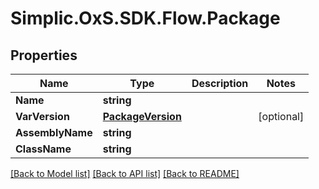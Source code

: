 # Simplic.OxS.SDK.Flow.Package

## Properties

Name | Type | Description | Notes
------------ | ------------- | ------------- | -------------
**Name** | **string** |  | 
**VarVersion** | [**PackageVersion**](PackageVersion.md) |  | [optional] 
**AssemblyName** | **string** |  | 
**ClassName** | **string** |  | 

[[Back to Model list]](../README.md#documentation-for-models) [[Back to API list]](../README.md#documentation-for-api-endpoints) [[Back to README]](../README.md)

